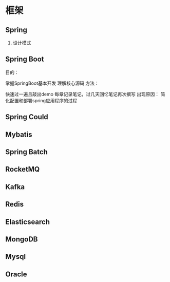 # 框架

## Spring
1. 设计模式

## Spring Boot
目的：

掌握SpringBoot基本开发
理解核心源码
方法：

快速过一遍且敲出demo
每章记录笔记，过几天回忆笔记再次撰写
出现原因：
简化配置和部署spring应用程序的过程

## Spring Could

## Mybatis

## Spring Batch

## RocketMQ

## Kafka

## Redis

## Elasticsearch

## MongoDB

## Mysql

## Oracle